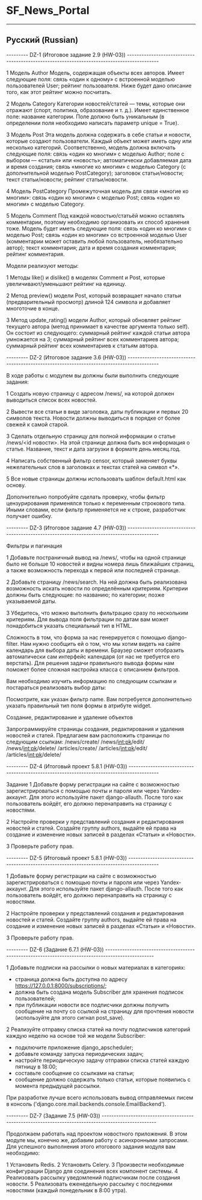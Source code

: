 # SF_News_Portal
-----------------------------------------------------------------------------------------------------------------------------------------
Русский (Russian)
-----------------------------------------------------------------------------------------------------------------------------------------

--------- DZ-1 (Итоговое задание 2.9 (HW-03)) -------------------------------------------------------------------------------------------

1 Модель Author
Модель, содержащая объекты всех авторов.
Имеет следующие поля:
 cвязь «один к одному» с встроенной моделью пользователей User;
 рейтинг пользователя. Ниже будет дано описание того, как этот рейтинг можно посчитать.

2 Модель Category
Категории новостей/статей — темы, которые они отражают (спорт, политика, образование и т. д.). Имеет единственное поле: название категории.
Поле должно быть уникальным (в определении поля необходимо написать параметр unique = True).

3 Модель Post
Эта модель должна содержать в себе статьи и новости, которые создают пользователи. Каждый объект может иметь одну или несколько категорий.
Соответственно, модель должна включать следующие поля:
 связь «один ко многим» с моделью Author;
 поле с выбором — «статья» или «новость»;
 автоматически добавляемая дата и время создания;
 связь «многие ко многим» с моделью Category (с дополнительной моделью PostCategory);
 заголовок статьи/новости;
 текст статьи/новости;
 рейтинг статьи/новости.

4 Модель PostCategory
Промежуточная модель для связи «многие ко многим»:
 связь «один ко многим» с моделью Post;
 связь «один ко многим» с моделью Category.

5 Модель Comment
Под каждой новостью/статьёй можно оставлять комментарии, поэтому необходимо организовать их способ хранения тоже.
Модель будет иметь следующие поля:
 связь «один ко многим» с моделью Post;
 связь «один ко многим» со встроенной моделью User (комментарии может оставить любой пользователь, необязательно автор);
 текст комментария;
 дата и время создания комментария;
 рейтинг комментария.

Модели реализуют методы:

1 Методы like() и dislike() в моделях Comment и Post, которые увеличивают/уменьшают рейтинг на единицу.

2 Метод preview() модели Post, который возвращает начало статьи (предварительный просмотр) длиной 124 символа и добавляет многоточие 
в конце.

3 Метод update_rating() модели Author, который обновляет рейтинг текущего автора (метод принимает в качестве аргумента только self).
Он состоит из следующего:
 суммарный рейтинг каждой статьи автора умножается на 3;
 суммарный рейтинг всех комментариев автора;
 суммарный рейтинг всех комментариев к статьям автора.

--------- DZ-2 (Итоговое задание 3.6 (HW-03)) -------------------------------------------------------------------------------------------

В ходе работы с модулем вы должны были выполнить следующие задания:

1 Создать новую страницу с адресом /news/, на которой должен выводиться список всех новостей.

2 Вывести все статьи в виде заголовка, даты публикации и первых 20 символов текста.
Новости должны выводиться в порядке от более свежей к самой старой.

3 Сделать отдельную страницу для полной информации о статье /news/<id новости>.
На этой странице должна быть вся информация о статье. Название, текст и дата загрузки в формате день.месяц.год.

4 Написать собственный фильтр censor, который заменяет буквы нежелательных слов в заголовках и текстах статей на символ «*».

5 Все новые страницы должны использовать шаблон default.html как основу.

Дополнительно попробуйте сделать проверку, чтобы фильтр цензурирования применялся только к переменным строкового типа. Иными словами, 
если фильтр применяется не к строке, разработчик получает ошибку.

--------- DZ-3 (Итоговое задание 4.7 (HW-03)) -------------------------------------------------------------------------------------------

Фильтры и пагинация

1 Добавьте постраничный вывод на /news/, чтобы на одной странице было не больше 10 новостей и видны номера лишь ближайших страниц, а 
также возможность перехода к первой или последней странице.

2 Добавьте страницу /news/search. На ней должна быть реализована возможность искать новости по определённым критериям. Критерии должны 
быть следующие:
	по названию;
	по категории;
	позже указываемой даты.

3 Убедитесь, что можно выполнить фильтрацию сразу по нескольким критериям.
Для вывода поля фильтрации по датам вам может понадобиться указать специальный тип в HTML.

Сложность в том, что форма за нас генерируется с помощью django-filter. Нам нужно сообщить ей о том, что мы хотим видеть на сайте 
календарь для выбора даты и времени. Браузер сможет отобразить автоматически сам интерфейс календаря (от нас не требуется его верстать). 
Для решения задачи правильного вывода формы нам поможет более сложная настройка класса с описанием фильтров.

Вам необходимо изучить информацию по следующим ссылкам и постараться реализовать выбор даты:

Посмотрите, как указан фильтр name.
Вам потребуется дополнительно указать правильный тип поля формы в атрибуте widget.

Создание, редактирование и удаление объектов

Запрограммируйте страницы создания, редактирования и удаления новостей и статей. Предлагаем вам расположить страницы по следующим ссылкам:
	/news/create/
	/news/<int:pk>/edit/
	/news/<int:pk>/delete/
	/articles/create/
	/articles/<int:pk>/edit/
	/articles/<int:pk>/delete/

--------- DZ-4 (Итоговый проект 5.8.1 (HW-03)) ------------------------------------------------------------------------------------------

Задание
1 Добавьте форму регистрации на сайте с возможностью зарегистрироваться с помощью почты и пароля или через Yandex-аккаунт. Для этого 
используйте пакет django-allauth. После того как пользователь войдёт, его должно перенаправить на страницу с новостями.

2 Настройте проверки у представлений создания и редактирования новостей и статей. Создайте группу authors, выдайте ей права на создание 
и изменение новых записей в разделах «Статьи» и «Новости».

3 Проверьте работу прав.

--------- DZ-5 (Итоговый проект 5.8.1 (HW-03)) ------------------------------------------------------------------------------------------

1 Добавьте форму регистрации на сайте с возможностью зарегистрироваться с помощью почты и пароля или через Yandex-аккаунт. Для этого 
используйте пакет django-allauth. После того как пользователь войдёт, его должно перенаправить на страницу с новостями.

2 Настройте проверки у представлений создания и редактирования новостей и статей. Создайте группу authors, выдайте ей права на создание 
и изменение новых записей в разделах «Статьи» и «Новости».

3 Проверьте работу прав.

--------- DZ-6 (Задание 6.7.1 (HW-03)) --------------------------------------------------------------------------------------------------

1 Добавьте подписки на рассылки о новых материалах в категориях:
* страница должна быть доступна по адресу https://127.0.0.1:8000/subscriptions/;
* должна быть создана модель Subscriber для хранения подписок пользователей;
* при публикации новости все подписчики должны получить сообщение на почту со ссылкой на страницу для прочтения новости (используйте
  для этого сигнал post_save).
  
2 Реализуйте отправку списка статей на почту подписчиков категорий каждую неделю на основе той же модели Subscriber:
* подключите приложение django_apscheduler;
* добавьте команду запуска периодических задач;
* настройте периодическую задачу отправки списка статей каждую пятницу в 18:00;
* составьте сообщение со ссылками на статьи;
* сообщение должно содержать только статьи, которые появились с момента предыдущей рассылки.
  
При разработке лучше всего использовать вывод отправляемых писем в консоль ('django.core.mail.backends.console.EmailBackend').

--------- DZ-7 (Задание 7.5 (HW-03)) ----------------------------------------------------------------------------------------------------

Продолжаем работать над проектом новостного приложения. В этом модуле мы, конечно же, добавим работу с асинхронными запросами. Для 
успешного выполнения этого итогового задания модуля вам необходимо:

1 Установить Redis.
2 Установить Celery.
3 Произвести необходимые конфигурации Django для соединения всех компонент системы.
4 Реализовать рассылку уведомлений подписчикам после создания новости.
5 Реализовать еженедельную рассылку с последними новостями (каждый понедельник в 8:00 утра).
